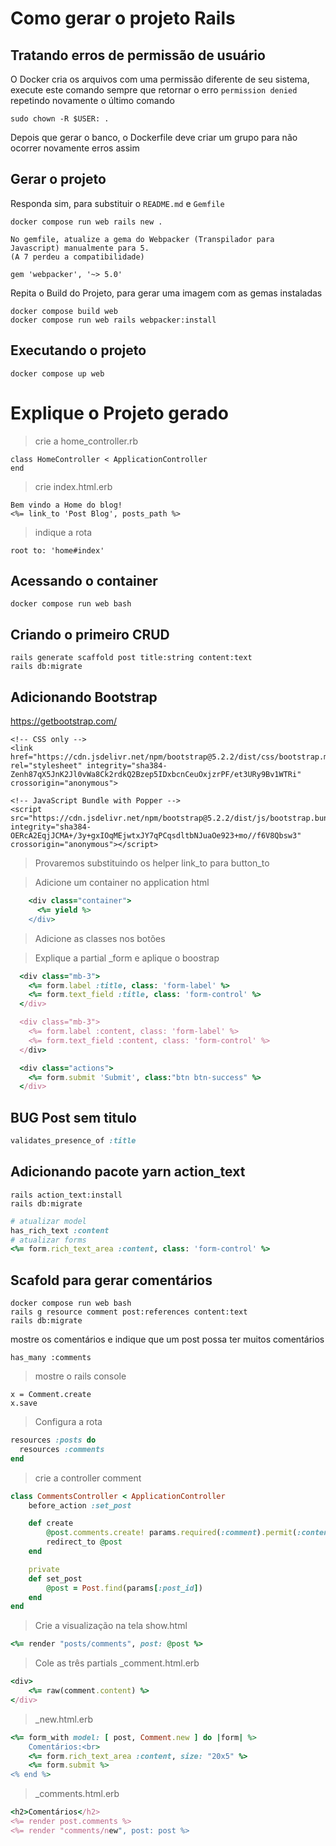 
# Como gerar o projeto Rails

## Tratando erros de permissão de usuário

O Docker cria os arquivos com uma permissão diferente de seu sistema, execute este comando sempre que retornar o erro `permission denied` repetindo novamente o último comando

```
sudo chown -R $USER: .
```
Depois que gerar o banco, o Dockerfile deve criar um grupo para não ocorrer novamente erros assim


## Gerar o projeto
Responda sim, para substituir o  `README.md` e `Gemfile`

```
docker compose run web rails new .
```


```
No gemfile, atualize a gema do Webpacker (Transpilador para Javascript) manualmente para 5. 
(A 7 perdeu a compatibilidade)

gem 'webpacker', '~> 5.0'
```

Repita o Build do Projeto, para gerar uma imagem com as gemas instaladas
```
docker compose build web
docker compose run web rails webpacker:install
```

## Executando o projeto
```
docker compose up web
```

# Explique o Projeto gerado
> crie a home_controller.rb
```
class HomeController < ApplicationController
end
```

> crie index.html.erb
```
Bem vindo a Home do blog!
<%= link_to 'Post Blog', posts_path %>
```

> indique a rota
```
root to: 'home#index'
```

## Acessando o container
```
docker compose run web bash
```

## Criando o primeiro CRUD
```
rails generate scaffold post title:string content:text
rails db:migrate
```

## Adicionando Bootstrap
https://getbootstrap.com/
```
<!-- CSS only -->
<link href="https://cdn.jsdelivr.net/npm/bootstrap@5.2.2/dist/css/bootstrap.min.css" rel="stylesheet" integrity="sha384-Zenh87qX5JnK2Jl0vWa8Ck2rdkQ2Bzep5IDxbcnCeuOxjzrPF/et3URy9Bv1WTRi" crossorigin="anonymous">

<!-- JavaScript Bundle with Popper -->
<script src="https://cdn.jsdelivr.net/npm/bootstrap@5.2.2/dist/js/bootstrap.bundle.min.js" integrity="sha384-OERcA2EqjJCMA+/3y+gxIOqMEjwtxJY7qPCqsdltbNJuaOe923+mo//f6V8Qbsw3" crossorigin="anonymous"></script>
```

> Provaremos substituindo os helper link_to para button_to

> Adicione um container no application html
```ruby
    <div class="container">
      <%= yield %>
    </div>
```
> Adicione as classes nos botões

> Explique a partial _form e aplique o boostrap


```ruby
  <div class="mb-3">
    <%= form.label :title, class: 'form-label' %>
    <%= form.text_field :title, class: 'form-control' %>
  </div>

  <div class="mb-3">
    <%= form.label :content, class: 'form-label' %>
    <%= form.text_field :content, class: 'form-control' %>
  </div>

  <div class="actions">
    <%= form.submit 'Submit', class:"btn btn-success" %>
  </div>
```


## BUG Post sem titulo

```ruby
validates_presence_of :title
```

## Adicionando pacote yarn  action_text

```
rails action_text:install
rails db:migrate
```

```ruby
# atualizar model
has_rich_text :content
# atualizar forms
<%= form.rich_text_area :content, class: 'form-control' %>
```

## Scafold para gerar comentários
```
docker compose run web bash
rails g resource comment post:references content:text
rails db:migrate
```

mostre os comentários e indique que um post possa ter muitos comentários
```
has_many :comments
```

> mostre o rails console
```
x = Comment.create
x.save
```

> Configura a rota
```ruby
resources :posts do
  resources :comments
end
```

> crie a controller comment
```ruby
class CommentsController < ApplicationController
    before_action :set_post

    def create
        @post.comments.create! params.required(:comment).permit(:content)
        redirect_to @post
    end

    private
    def set_post
        @post = Post.find(params[:post_id])
    end
end

```

>Crie a visualização na tela
> show.html
```ruby
<%= render "posts/comments", post: @post %>
```

> Cole as três partials
> _comment.html.erb
```ruby
<div>
    <%= raw(comment.content) %>
</div>
```
> _new.html.erb
```ruby
<%= form_with model: [ post, Comment.new ] do |form| %>
    Comentários:<br>
    <%= form.rich_text_area :content, size: "20x5" %>
    <%= form.submit %>
<% end %>
```
 
> _comments.html.erb
```ruby
<h2>Comentários</h2>
<%= render post.comments %>
<%= render "comments/new", post: post %>
```
